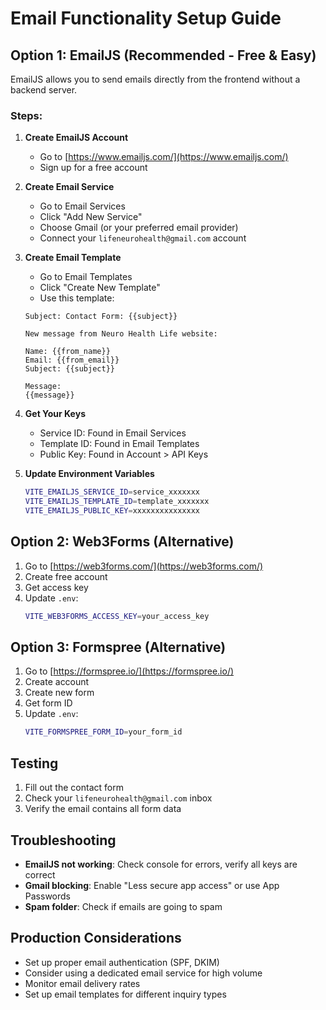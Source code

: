 # Email Functionality Setup Guide

## Option 1: EmailJS (Recommended - Free & Easy)

EmailJS allows you to send emails directly from the frontend without a backend server.

### Steps:

1. **Create EmailJS Account**
   - Go to [https://www.emailjs.com/](https://www.emailjs.com/)
   - Sign up for a free account

2. **Create Email Service**
   - Go to Email Services
   - Click "Add New Service"
   - Choose Gmail (or your preferred email provider)
   - Connect your `lifeneurohealth@gmail.com` account

3. **Create Email Template**
   - Go to Email Templates
   - Click "Create New Template"
   - Use this template:
   ```
   Subject: Contact Form: {{subject}}
   
   New message from Neuro Health Life website:
   
   Name: {{from_name}}
   Email: {{from_email}}
   Subject: {{subject}}
   
   Message:
   {{message}}
   ```

4. **Get Your Keys**
   - Service ID: Found in Email Services
   - Template ID: Found in Email Templates
   - Public Key: Found in Account > API Keys

5. **Update Environment Variables**
   ```bash
   VITE_EMAILJS_SERVICE_ID=service_xxxxxxx
   VITE_EMAILJS_TEMPLATE_ID=template_xxxxxxx
   VITE_EMAILJS_PUBLIC_KEY=xxxxxxxxxxxxxxx
   ```

## Option 2: Web3Forms (Alternative)

1. Go to [https://web3forms.com/](https://web3forms.com/)
2. Create free account
3. Get access key
4. Update `.env`:
   ```bash
   VITE_WEB3FORMS_ACCESS_KEY=your_access_key
   ```

## Option 3: Formspree (Alternative)

1. Go to [https://formspree.io/](https://formspree.io/)
2. Create account
3. Create new form
4. Get form ID
5. Update `.env`:
   ```bash
   VITE_FORMSPREE_FORM_ID=your_form_id
   ```

## Testing

1. Fill out the contact form
2. Check your `lifeneurohealth@gmail.com` inbox
3. Verify the email contains all form data

## Troubleshooting

- **EmailJS not working**: Check console for errors, verify all keys are correct
- **Gmail blocking**: Enable "Less secure app access" or use App Passwords
- **Spam folder**: Check if emails are going to spam

## Production Considerations

- Set up proper email authentication (SPF, DKIM)
- Consider using a dedicated email service for high volume
- Monitor email delivery rates
- Set up email templates for different inquiry types